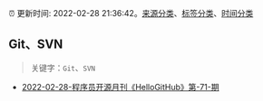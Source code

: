 :alarm_clock: 更新时间: 2022-02-28 21:36:42。[来源分类](../README.md)、[标签分类](../TAGS.md)、[时间分类](../TIMELINE.md)

## Git、SVN


> 关键字：`Git`、`SVN`



- [2022-02-28-程序员开源月刊《HelloGitHub》第-71-期](https://toutiao.io/k/o1kl9wv) 